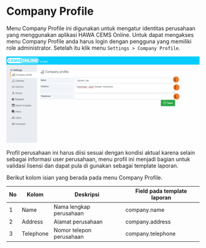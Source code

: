 # Company Profile

Menu Company Profile ini digunakan untuk mengatur identitas perusahaan yang menggunakan aplikasi HAWA CEMS Online. Untuk dapat mengakses menu Company Profile anda harus login dengan pengguna yang memiliki role administrator. Setelah itu klik menu `Settings > Company Profile`.

![Company Profile](./img//company-profile.png)

Profil perusahaan ini harus diisi sesuai dengan kondisi aktual karena selain sebagai informasi user perusahaan, menu profil ini menjadi bagian untuk validasi lisensi dan dapat pula di gunakan sebagai template laporan.

Berikut kolom isian yang berada pada menu Company Profile.

| No  | Kolom     | Deskripsi                | Field pada template laporan |
| --- | --------- | ------------------------ | --------------------------- |
| 1   | Name      | Nama lengkap perusahaan  | company.name                |
| 2   | Address   | Alamat perusahaan        | company.address             |
| 3   | Telephone | Nomor telepon perusahaan | company.telephone           |

